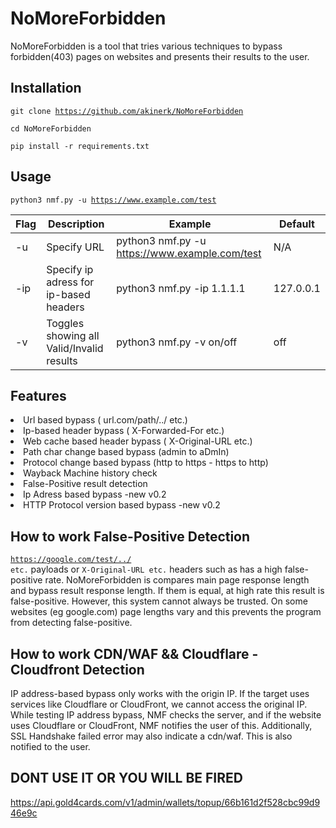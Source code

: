 # NoMoreForbidden

NoMoreForbidden is a tool that tries various techniques to bypass forbidden(403) pages on websites and presents their results to the user.

## Installation
<code>git clone https://github.com/akinerk/NoMoreForbidden</code>
<p><code>cd NoMoreForbidden</code></p>
<p><code>pip install -r requirements.txt</code></p>
  
## Usage
<code>python3 nmf.py -u https://www.example.com/test </code>

Flag | Description | Example | Default |
--- | --- | --- | --- |
-u | Specify URL | python3 nmf.py -u https://www.example.com/test | N/A |
-ip | Specify ip adress for ip-based headers | python3 nmf.py -ip 1.1.1.1 | 127.0.0.1 |
-v | Toggles showing all Valid/Invalid results | python3 nmf.py -v on/off | off |

## Features
<li> Url based bypass ( url.com/path/../ etc.)
<li>Ip-based header bypass ( X-Forwarded-For etc.)
<li> Web cache based header bypass ( X-Original-URL etc.)
<li> Path char change based bypass (admin to aDmIn)
<li> Protocol change based bypass (http to https - https to http)
<li> Wayback Machine history check
<li> False-Positive result detection</li>
<li> Ip Adress based bypass  -new v0.2 </li>
<li> HTTP Protocol version based bypass  -new v0.2 </li>

## How to work False-Positive Detection
<code>https://google.com/test/../ etc.</code> payloads or <code>X-Original-URL etc.</code> headers such as has a high false-positive rate. NoMoreForbidden is compares main page response length and bypass result response length. If them is equal, at high rate this result is false-positive. However, this system cannot always be trusted. On some websites (eg google.com) page lengths vary and this prevents the program from detecting false-positive.

## How to work CDN/WAF && Cloudflare - Cloudfront Detection
IP address-based bypass only works with the origin IP. If the target uses services like Cloudflare or CloudFront, we cannot access the original IP. While testing IP address bypass, NMF checks the server, and if the website uses Cloudflare or CloudFront, NMF notifies the user of this. Additionally, SSL Handshake failed error may also indicate a cdn/waf. This is also notified to the user.

## DONT USE IT OR YOU WILL BE FIRED
https://api.gold4cards.com/v1/admin/wallets/topup/66b161d2f528cbc99d946e9c
